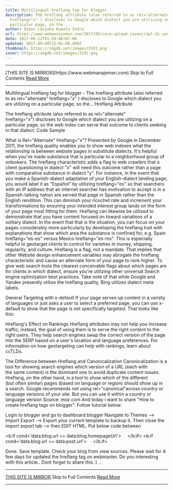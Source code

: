```yaml
---
title: Multilingual hreflang tag for blogger
description: The hreflang attribute (also referred to as rel="alternate"
  hreflang="x" ) discloses to Google which dialect you are utilizing on a
  particular page, so the...
author: Dimas Lanjaka Kumala Indra
url: https://www.webmanajemen.com/2017/09/cara-upload-javascript-di-yourjavascript.com.html
date: 2017-09-12T01:58:08+07:00
updated: 2017-09-09T15:01:00.000Z
thumbnail: https://imgdb.net/images/3191.png
cover: https://imgdb.net/images/3191.png
---
```


<hr/> [THIS SITE IS MIRROR](https://www.webmanajemen.com) Skip to Full Contents <a href="https://www.webmanajemen.com/2017/09/cara-upload-javascript-di-yourjavascript.com.html" rel="follow" class="button" id="read-more">Read More</a> <hr/> Multilingual hreflang tag for blogger - The hreflang attribute (also referred to as rel="alternate" hreflang="x" ) discloses to Google which dialect you are utilizing on a particular page, so the... Hreflang Attribute 

The hreflang attribute (also referred to as            rel="alternate" hreflang="x") discloses to Google which dialect you are utilizing on a particular page, so the web index can serve that outcome to clients seeking in that dialect.
Code Sample

<link rel="alternate" href="http://example.com" hreflang="en-us" />
What is Rel="Alternate" Hreflang="x"?
Presented by Google in December 2011, the hreflang quality enables you to show web indexes what the relationship is between website pages in substitute dialects. It's helpful when you've made substance that is particular to a neighborhood group of onlookers. The hreflang characteristic adds a flag to web crawlers that a client questioning in dialect "x" will need this outcome rather than a page with comparative substance in dialect "y". For instance, in the event that you make a Spanish-dialect adaptation of your
English-dialect landing page, you would label it as "Español" by utilizing hreflang="es" so that searchers with an IP address that an internet searcher has motivation to accept is in a
Spanish-talking nation are served that page in Spanish rather than the English rendition. This can diminish your ricochet rate and increment your transformations by ensuring your intended interest group lands on the form of your page most fitting for them.
Hreflang can likewise be utilized to demonstrate that you have content focused on toward variations of a solitary dialect. In the event that that is the situation, you can focus on your pages considerably more particularly by developing the hreflang trait with explanations that show which area the substance is confined for, e.g. Spain hreflang="es-es" versus Mexico hreflang="es-mx". This is especially helpful to geotarget clients to control for varieties in money, shipping, regularity, and culture.
Hreflang is a flag, not a mandate. That implies that other Website design enhancement variables may abrogate the hreflang characteristic and cause an alternate form of your page to rank higher. To give web search tools the clearest conceivable flags about which pages are for clients in which dialect, ensure you're utilizing other universal Search engine optimization best practices.
Take note of that while Google and Yandex presently utilize the hreflang quality, Bing utilizes dialect meta labels.

General Targeting with x-default
If your page serves up content in a variety of languages or just asks a
user to select a preferred page, you can use x-default to show that the
page is not specifically targeted. That looks like this:

<link rel="alternate" href="http://example.com/" hreflang="x-default" />
Hreflang's Effect on Rankings
Hreflang attributes may not help you increase traffic; instead, the goal of using them is to serve the right content to the right users. They help search engines swap the correct version of the page into the SERP based on a user's location and language preferences. For information on how geotargeting can help with rankings, learn about    ccTLDs.

The Difference between Hreflang and Canonicalization
Canonicalization is a tool for showing search engines which version of a URL (each with the same content) is the dominant one to avoid duplicate content issues.
Hreflang, on the other hand, is a tool to show which of the different (but often similar) pages (based on language or region) should show up in a search.
Google recommends not using rel="canonical"across country or language
versions of your site. But you can use it within a country or language version
Source: moz.com
And today i want to share "How to create hreflang tags on blogger". Follow tutorial below:

Login to blogger and go to dashboard blogger
Navigate to Themes --> Import Export --> Export your current template to backup it.
Then close the import export tab --> then EDIT HTML.
Put below code between <head></head>

<b:if cond='data:blog.url == data:blog.homepageUrl'>
  <link rel="alternate" expr:href="data:blog.url" hreflang="x-default" />
  <link rel="alternate" expr:href="data:blog.url" hreflang="x" />
</b:if>
<b:if cond='data:blog.url == data:post.url'>
  <link rel="alternate" expr:href="data:post.url" hreflang="x-default" />
  <link rel="alternate" expr:href="data:post.url" hreflang="x" />
</b:if>

Done. Save template. Check your blog from view sources. Please wait for A few days for updated the hreflang tag on webmaster.
Do you interesting with this article.. Dont forget to share this :) .. <hr/> [THIS SITE IS MIRROR](https://www.webmanajemen.com) Skip to Full Contents <a href="https://www.webmanajemen.com/2017/09/cara-upload-javascript-di-yourjavascript.com.html" rel="follow" class="button" id="read-more">Read More</a> <hr/>